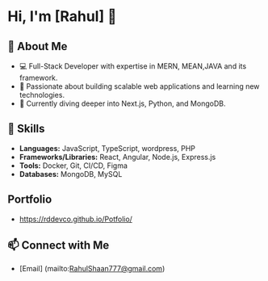 # Hi, I'm [Rahul] 👋

## 🌟 About Me
- 💻 Full-Stack Developer with expertise in MERN, MEAN,JAVA and its framework. 
- 🌱 Passionate about building scalable web applications and learning new technologies.
- 🔧 Currently diving deeper into Next.js, Python, and MongoDB.

## 🚀 Skills
- **Languages:** JavaScript, TypeScript, wordpress, PHP 
- **Frameworks/Libraries:** React, Angular, Node.js, Express.js
- **Tools:** Docker, Git, CI/CD, Figma
- **Databases:** MongoDB, MySQL

## Portfolio
- https://rddevco.github.io/Potfolio/

## 📫 Connect with Me
- [Email] (mailto:RahulShaan777@gmail.com)
